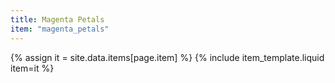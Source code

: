 ```yaml
---
title: Magenta Petals
item: "magenta_petals"
---
```


{% assign it = site.data.items[page.item] %}
{% include item_template.liquid item=it %}
